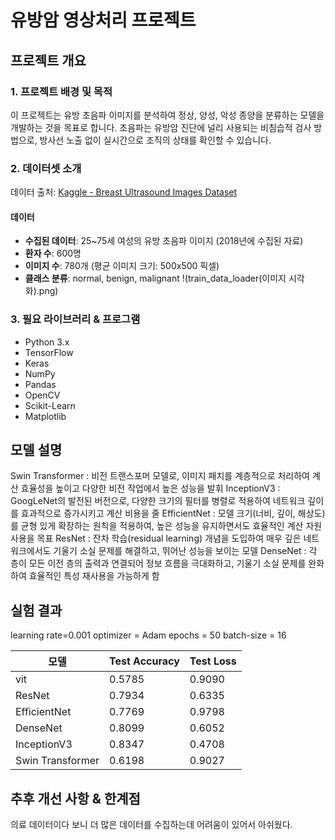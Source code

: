 
# 유방암 영상처리 프로젝트

## 프로젝트 개요

### 1. 프로젝트 배경 및 목적
 이 프로젝트는 유방 초음파 이미지를 분석하여 정상, 양성, 악성 종양을 분류하는 모델을 개발하는 것을 목표로 합니다. 
 초음파는 유방암 진단에 널리 사용되는 비침습적 검사 방법으로, 방사선 노출 없이 실시간으로 조직의 상태를 확인할 수 있습니다.

### 2. 데이터셋 소개
데이터 출처: [Kaggle - Breast Ultrasound Images Dataset](https://www.kaggle.com/datasets/aryashah2k/breast-ultrasound-images-dataset)

#### 데이터
- **수집된 데이터**: 25~75세 여성의 유방 초음파 이미지 (2018년에 수집된 자료)
- **환자 수**: 600명
- **이미지 수**: 780개 (평균 이미지 크기: 500x500 픽셀)
- **클래스 분류**: normal, benign, malignant
!(train_data_loader(이미지 시각화).png)

### 3. 필요 라이브러리 & 프로그램
- Python 3.x
- TensorFlow
- Keras
- NumPy
- Pandas
- OpenCV
- Scikit-Learn
- Matplotlib

## 모델 설명
Swin Transformer : 비전 트랜스포머 모델로, 이미지 패치를 계층적으로 처리하여 계산 효율성을 높이고 다양한 비전 작업에서 높은 성능을 발휘
InceptionV3 : GoogLeNet의 발전된 버전으로, 다양한 크기의 필터를 병렬로 적용하여 네트워크 깊이를 효과적으로 증가시키고 계산 비용을 줄
EfficientNet : 모델 크기(너비, 깊이, 해상도)를 균형 있게 확장하는 원칙을 적용하여, 높은 성능을 유지하면서도 효율적인 계산 자원 사용을 목표
ResNet : 잔차 학습(residual learning) 개념을 도입하여 매우 깊은 네트워크에서도 기울기 소실 문제를 해결하고, 뛰어난 성능을 보이는 모델
DenseNet : 각 층이 모든 이전 층의 출력과 연결되어 정보 흐름을 극대화하고, 기울기 소실 문제를 완화하여 효율적인 특성 재사용을 가능하게 함

## 실험 결과
learning rate=0.001
optimizer = Adam
epochs = 50
batch-size = 16

| 모델 | Test Accuracy | Test Loss |
|------|-------|--------|
| vit | 0.5785  | 0.9090 |
| ResNet | 0.7934 | 0.6335 |
| EfficientNet | 0.7769 | 0.9798 |
| DenseNet | 0.8099 | 0.6052 |
| InceptionV3 |  0.8347 | 0.4708 |
| Swin Transformer | 0.6198 | 0.9027 |

## 추후 개선 사항 & 한계점
의료 데이터이다 보니 더 많은 데이터를 수집하는데 어려움이 있어서 아쉬웠다.


